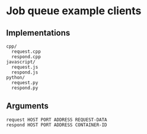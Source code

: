# Job queue example clients

## Implementations

    cpp/
      request.cpp
      respond.cpp
    javascript/
      request.js
      respond.js
    python/
      request.py
      respond.py

## Arguments

    request HOST PORT ADDRESS REQUEST-DATA
    respond HOST PORT ADDRESS CONTAINER-ID
